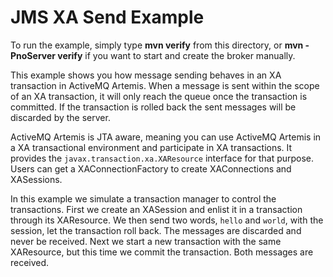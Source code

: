 # JMS XA Send Example

To run the example, simply type **mvn verify** from this directory, or **mvn -PnoServer verify** if you want to start and create the broker manually.

This example shows you how message sending behaves in an XA transaction in ActiveMQ Artemis. When a message is sent within the scope of an XA transaction, it will only reach the queue once the transaction is committed. If the transaction is rolled back the sent messages will be discarded by the server.

ActiveMQ Artemis is JTA aware, meaning you can use ActiveMQ Artemis in a XA transactional environment and participate in XA transactions. It provides the `javax.transaction.xa.XAResource` interface for that purpose. Users can get a XAConnectionFactory to create XAConnections and XASessions.

In this example we simulate a transaction manager to control the transactions. First we create an XASession and enlist it in a transaction through its XAResource. We then send two words, `hello` and `world`, with the session, let the transaction roll back. The messages are discarded and never be received. Next we start a new transaction with the same XAResource, but this time we commit the transaction. Both messages are received.